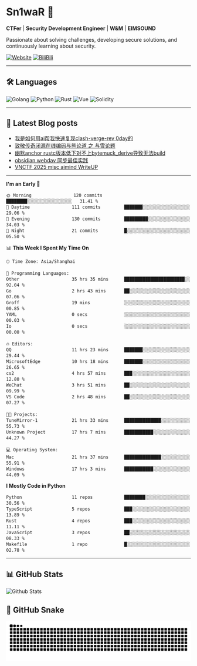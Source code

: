 # Sn1waR 👋

**CTFer** | **Security Development Engineer** | **W&M** | **EIMSOUND**

Passionate about solving challenges, developing secure solutions, and continuously learning about security.

[![Website](https://img.shields.io/website?url=https%3A%2F%2Fwww.snowywar.top)](https://www.snowywar.top) 
[![BiliBili](https://img.shields.io/badge/BiliBili-哔哩哔哩-00A1D6?style=flat&logo=bilibili&logoColor=white)](https://space.bilibili.com/8389161)  

---

## 🛠️ Languages
![Golang](https://img.shields.io/badge/-Golang-00ADD8?style=flat&logo=go&logoColor=white)
![Python](https://img.shields.io/badge/-Python-3776AB?style=flat&logo=python&logoColor=white)
![Rust](https://img.shields.io/badge/-Rust-000000?style=flat&logo=rust&logoColor=white)
![Vue](https://img.shields.io/badge/-Vue.js-4FC08D?style=flat&logo=vue.js&logoColor=white)
![Solidity](https://img.shields.io/badge/-Solidity-363636?style=flat&logo=solidity&logoColor=white)

---
## 📖 Latest Blog posts
<!-- BLOG-POST-LIST:START -->
- [我是如何用ai帮我快速复现clash-verge-rev 0day的](https://www.snowywar.top/4595.html)
- [致敬传奇闭源在线编码与熊论道 之 与雪论题](https://www.snowywar.top/4590.html)
- [幽默anchor rustc版本低下对不上bytemuck_derive导致无法build](https://www.snowywar.top/4587.html)
- [obsidian webdav 同步最佳实践](https://www.snowywar.top/4555.html)
- [VNCTF 2025 misc aimind WriteUP](https://www.snowywar.top/4546.html)
<!-- BLOG-POST-LIST:END -->
---
<!--START_SECTION:waka-->
**I'm an Early 🐤** 

```text
🌞 Morning                120 commits         ████████░░░░░░░░░░░░░░░░░   31.41 % 
🌆 Daytime                111 commits         ███████░░░░░░░░░░░░░░░░░░   29.06 % 
🌃 Evening                130 commits         █████████░░░░░░░░░░░░░░░░   34.03 % 
🌙 Night                  21 commits          █░░░░░░░░░░░░░░░░░░░░░░░░   05.50 % 
```


📊 **This Week I Spent My Time On** 

```text
🕑︎ Time Zone: Asia/Shanghai

💬 Programming Languages: 
Other                    35 hrs 35 mins      ███████████████████████░░   92.04 % 
Go                       2 hrs 43 mins       ██░░░░░░░░░░░░░░░░░░░░░░░   07.06 % 
Groff                    19 mins             ░░░░░░░░░░░░░░░░░░░░░░░░░   00.85 % 
YAML                     0 secs              ░░░░░░░░░░░░░░░░░░░░░░░░░   00.03 % 
Io                       0 secs              ░░░░░░░░░░░░░░░░░░░░░░░░░   00.00 % 

🔥 Editors: 
QQ                       11 hrs 23 mins      ███████░░░░░░░░░░░░░░░░░░   29.44 % 
MicrosoftEdge            10 hrs 18 mins      ███████░░░░░░░░░░░░░░░░░░   26.65 % 
cs2                      4 hrs 57 mins       ███░░░░░░░░░░░░░░░░░░░░░░   12.80 % 
WeChat                   3 hrs 51 mins       ██░░░░░░░░░░░░░░░░░░░░░░░   09.99 % 
VS Code                  2 hrs 48 mins       ██░░░░░░░░░░░░░░░░░░░░░░░   07.27 % 

🐱‍💻 Projects: 
TuneMirror-1             21 hrs 33 mins      ██████████████░░░░░░░░░░░   55.73 % 
Unknown Project          17 hrs 7 mins       ███████████░░░░░░░░░░░░░░   44.27 % 

💻 Operating System: 
Mac                      21 hrs 37 mins      ██████████████░░░░░░░░░░░   55.91 % 
Windows                  17 hrs 3 mins       ███████████░░░░░░░░░░░░░░   44.09 % 
```

**I Mostly Code in Python** 

```text
Python                   11 repos            ████████░░░░░░░░░░░░░░░░░   30.56 % 
TypeScript               5 repos             ███░░░░░░░░░░░░░░░░░░░░░░   13.89 % 
Rust                     4 repos             ███░░░░░░░░░░░░░░░░░░░░░░   11.11 % 
JavaScript               3 repos             ██░░░░░░░░░░░░░░░░░░░░░░░   08.33 % 
Makefile                 1 repo              █░░░░░░░░░░░░░░░░░░░░░░░░   02.78 % 
```




<!--END_SECTION:waka-->
---

## 📊 GitHub Stats
![Github Stats](https://github-readme-stats.vercel.app/api?username=jiayuqi7813&show_icons=true&theme=radical)

## 🐍 GitHub Snake
<picture>
  <source media="(prefers-color-scheme: dark)" srcset="https://raw.githubusercontent.com/jiayuqi7813/jiayuqi7813/output/github-contribution-grid-snake-dark.svg">
  <source media="(prefers-color-scheme: light)" srcset="https://raw.githubusercontent.com/jiayuqi7813/jiayuqi7813/output/github-contribution-grid-snake.svg">
  <img alt="github contribution grid snake animation" src="https://raw.githubusercontent.com/jiayuqi7813/jiayuqi7813/output/github-contribution-grid-snake.svg">
</picture>

